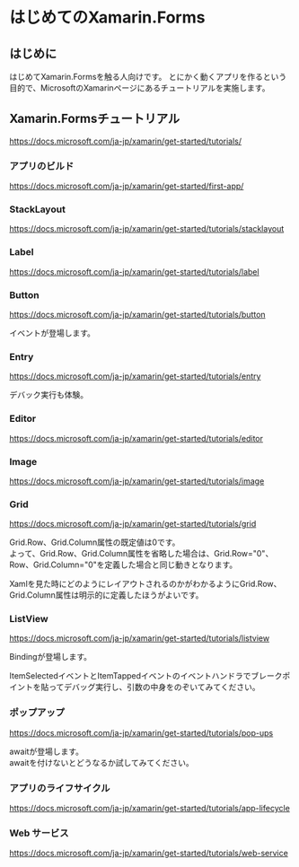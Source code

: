 # はじめてのXamarin.Forms

## はじめに

はじめてXamarin.Formsを触る人向けです。
とにかく動くアプリを作るという目的で、MicrosoftのXamarinページにあるチュートリアルを実施します。



## Xamarin.Formsチュートリアル


https://docs.microsoft.com/ja-jp/xamarin/get-started/tutorials/

### アプリのビルド
https://docs.microsoft.com/ja-jp/xamarin/get-started/first-app/

### StackLayout
https://docs.microsoft.com/ja-jp/xamarin/get-started/tutorials/stacklayout

### Label
https://docs.microsoft.com/ja-jp/xamarin/get-started/tutorials/label

### Button
https://docs.microsoft.com/ja-jp/xamarin/get-started/tutorials/button

イベントが登場します。

### Entry
https://docs.microsoft.com/ja-jp/xamarin/get-started/tutorials/entry

デバック実行も体験。

### Editor
https://docs.microsoft.com/ja-jp/xamarin/get-started/tutorials/editor

### Image
https://docs.microsoft.com/ja-jp/xamarin/get-started/tutorials/image

### Grid
https://docs.microsoft.com/ja-jp/xamarin/get-started/tutorials/grid

Grid.Row、Grid.Column属性の既定値は0です。</br>
よって、Grid.Row、Grid.Column属性を省略した場合は、Grid.Row="0"、Row、Grid.Column="0"を定義した場合と同じ動きとなります。

Xamlを見た時にどのようにレイアウトされるのかがわかるようにGrid.Row、Grid.Column属性は明示的に定義したほうがよいです。

### ListView
https://docs.microsoft.com/ja-jp/xamarin/get-started/tutorials/listview

Bindingが登場します。

ItemSelectedイベントとItemTappedイベントのイベントハンドラでブレークポイントを貼ってデバッグ実行し、引数の中身をのぞいてみてください。

### ポップアップ
https://docs.microsoft.com/ja-jp/xamarin/get-started/tutorials/pop-ups

awaitが登場します。</br>
awaitを付けないとどうなるか試してみてください。

### アプリのライフサイクル
https://docs.microsoft.com/ja-jp/xamarin/get-started/tutorials/app-lifecycle

### Web サービス
https://docs.microsoft.com/ja-jp/xamarin/get-started/tutorials/web-service
